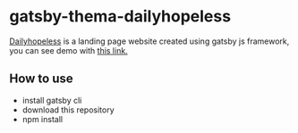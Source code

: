 # gatsby-thema-dailyhopeless

[Dailyhopeless](https://www.dailyhopeless.com/) is a landing page website created using gatsby js framework, you can see demo with [this link.](https://www.dailyhopess.com/)

## How to use

- install gatsby cli
- download this repository
- npm install
